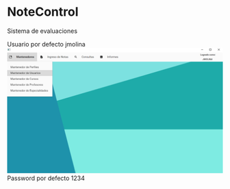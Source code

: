 # NoteControl
Sistema de evaluaciones 

Usuario por defecto jmolina
<img src="NoteControl/NoteControl/main.png"></img>
Password por defecto 1234

